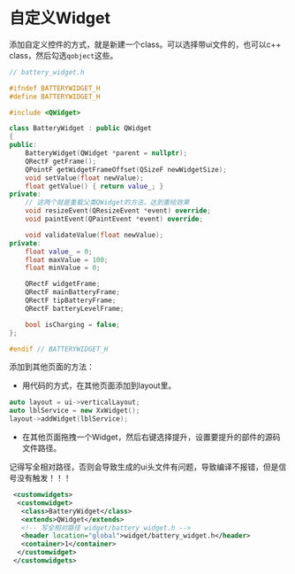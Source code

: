 # 自定义Widget

添加自定义控件的方式，就是新建一个class。可以选择带ui文件的，也可以c++ class，然后勾选`qobject`这些。

```c++
// battery_widget.h

#ifndef BATTERYWIDGET_H
#define BATTERYWIDGET_H

#include <QWidget>

class BatteryWidget : public QWidget
{
public:
    BatteryWidget(QWidget *parent = nullptr);
    QRectF getFrame();
    QPointF getWidgetFrameOffset(QSizeF newWidgetSize);
    void setValue(float newValue);
    float getValue() { return value_; }
private:
    // 这两个就是重载父类QWidget的方法，达到重绘效果
    void resizeEvent(QResizeEvent *event) override;
    void paintEvent(QPaintEvent *event) override;

    void validateValue(float newValue);
private:
    float value_ = 0;
    float maxValue = 100;
    float minValue = 0;

    QRectF widgetFrame;
    QRectF mainBatteryFrame;
    QRectF tipBatteryFrame;
    QRectF batteryLevelFrame;

    bool isCharging = false;
};

#endif // BATTERYWIDGET_H
```

添加到其他页面的方法：

- 用代码的方式，在其他页面添加到layout里。

```c++
auto layout = ui->verticalLayout;
auto lblService = new XxWidget();
layout->addWidget(lblService);
```

- 在其他页面拖拽一个Widget，然后右键选择提升，设置要提升的部件的源码文件路径。

记得写全相对路径，否则会导致生成的ui头文件有问题，导致编译不报错，但是信号没有触发！！！

```xml
 <customwidgets>
  <customwidget>
   <class>BatteryWidget</class>
   <extends>QWidget</extends>
   <!-- 写全相对路径 widget/battery_widget.h -->
   <header location="global">widget/battery_widget.h</header>
   <container>1</container>
  </customwidget>
 </customwidgets>
```

